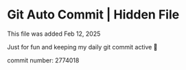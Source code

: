 # Git Auto Commit | Hidden File

This file was added Feb 12, 2025

Just for fun and keeping my daily git commit active 🤪

commit number: 2774018
